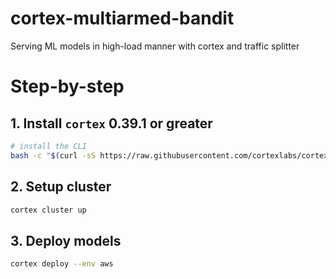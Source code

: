 # cortex-multiarmed-bandit

Serving ML models in high-load manner with cortex and traffic splitter


# Step-by-step

## 1. Install `cortex` 0.39.1 or greater

```bash
# install the CLI
bash -c "$(curl -sS https://raw.githubusercontent.com/cortexlabs/cortex/v0.39.1/get-cli.sh)"

```

## 2. Setup cluster 

```bash
cortex cluster up
```

## 3. Deploy models

```bash
cortex deploy --env aws
```

